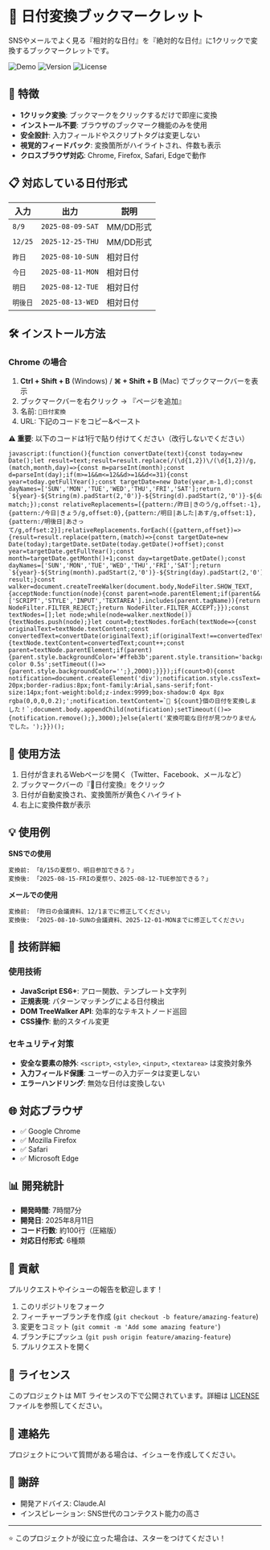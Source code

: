 # 📅 日付変換ブックマークレット

SNSやメールでよく見る『相対的な日付』を『絶対的な日付』に1クリックで変換するブックマークレットです。

![Demo](https://img.shields.io/badge/Demo-Live-brightgreen)
![Version](https://img.shields.io/badge/Version-1.0-blue)
![License](https://img.shields.io/badge/License-MIT-yellow)

## 🚀 特徴

- **1クリック変換**: ブックマークをクリックするだけで即座に変換
- **インストール不要**: ブラウザのブックマーク機能のみを使用
- **安全設計**: 入力フィールドやスクリプトタグは変更しない
- **視覚的フィードバック**: 変換箇所がハイライトされ、件数も表示
- **クロスブラウザ対応**: Chrome, Firefox, Safari, Edgeで動作

## 📋 対応している日付形式

| 入力 | 出力 | 説明 |
|------|------|------|
| `8/9` | `2025-08-09-SAT` | MM/DD形式 |
| `12/25` | `2025-12-25-THU` | MM/DD形式 |
| `昨日` | `2025-08-10-SUN` | 相対日付 |
| `今日` | `2025-08-11-MON` | 相対日付 |
| `明日` | `2025-08-12-TUE` | 相対日付 |
| `明後日` | `2025-08-13-WED` | 相対日付 |

## 🛠️ インストール方法

### Chrome の場合
1. **Ctrl + Shift + B** (Windows) / **⌘ + Shift + B** (Mac) でブックマークバーを表示
2. ブックマークバーを右クリック → 『ページを追加』
3. 名前: `📅日付変換`
4. URL: 下記のコードをコピー&ペースト

**⚠️ 重要**: 以下のコードは1行で貼り付けてください（改行しないでください）

```
javascript:(function(){function convertDate(text){const today=new Date();let result=text;result=result.replace(/(\d{1,2})\/(\d{1,2})/g,(match,month,day)=>{const m=parseInt(month);const d=parseInt(day);if(m>=1&&m<=12&&d>=1&&d<=31){const year=today.getFullYear();const targetDate=new Date(year,m-1,d);const dayNames=['SUN','MON','TUE','WED','THU','FRI','SAT'];return `${year}-${String(m).padStart(2,'0')}-${String(d).padStart(2,'0')}-${dayNames[targetDate.getDay()]}`;}return match;});const relativeReplacements=[{pattern:/昨日|きのう/g,offset:-1},{pattern:/今日|きょう/g,offset:0},{pattern:/明日|あした|あす/g,offset:1},{pattern:/明後日|あさって/g,offset:2}];relativeReplacements.forEach(({pattern,offset})=>{result=result.replace(pattern,(match)=>{const targetDate=new Date(today);targetDate.setDate(today.getDate()+offset);const year=targetDate.getFullYear();const month=targetDate.getMonth()+1;const day=targetDate.getDate();const dayNames=['SUN','MON','TUE','WED','THU','FRI','SAT'];return `${year}-${String(month).padStart(2,'0')}-${String(day).padStart(2,'0')}-${dayNames[targetDate.getDay()]}`;});});return result;}const walker=document.createTreeWalker(document.body,NodeFilter.SHOW_TEXT,{acceptNode:function(node){const parent=node.parentElement;if(parent&&['SCRIPT','STYLE','INPUT','TEXTAREA'].includes(parent.tagName)){return NodeFilter.FILTER_REJECT;}return NodeFilter.FILTER_ACCEPT;}});const textNodes=[];let node;while(node=walker.nextNode()){textNodes.push(node);}let count=0;textNodes.forEach(textNode=>{const originalText=textNode.textContent;const convertedText=convertDate(originalText);if(originalText!==convertedText){textNode.textContent=convertedText;count++;const parent=textNode.parentElement;if(parent){parent.style.backgroundColor='#ffeb3b';parent.style.transition='background-color 0.5s';setTimeout(()=>{parent.style.backgroundColor='';},2000);}}});if(count>0){const notification=document.createElement('div');notification.style.cssText='position:fixed;top:20px;right:20px;background:#4caf50;color:white;padding:15px 20px;border-radius:8px;font-family:Arial,sans-serif;font-size:14px;font-weight:bold;z-index:9999;box-shadow:0 4px 8px rgba(0,0,0,0.2);';notification.textContent=`📅 ${count}個の日付を変換しました！`;document.body.appendChild(notification);setTimeout(()=>{notification.remove();},3000);}else{alert('変換可能な日付が見つかりませんでした。');}})();
```

## 📱 使用方法

1. 日付が含まれるWebページを開く（Twitter、Facebook、メールなど）
2. ブックマークバーの『📅日付変換』をクリック
3. 日付が自動変換され、変換箇所が黄色くハイライト
4. 右上に変換件数が表示

## 💡 使用例

**SNSでの使用**
```
変換前: 「8/15の夏祭り、明日参加できる？」
変換後: 「2025-08-15-FRIの夏祭り、2025-08-12-TUE参加できる？」
```

**メールでの使用**
```
変換前: 「昨日の会議資料、12/1までに修正してください」
変換後: 「2025-08-10-SUNの会議資料、2025-12-01-MONまでに修正してください」
```

## 🔧 技術詳細

### 使用技術
- **JavaScript ES6+**: アロー関数、テンプレート文字列
- **正規表現**: パターンマッチングによる日付検出
- **DOM TreeWalker API**: 効率的なテキストノード巡回
- **CSS操作**: 動的スタイル変更

### セキュリティ対策
- **安全な要素の除外**: `<script>`, `<style>`, `<input>`, `<textarea>` は変換対象外
- **入力フィールド保護**: ユーザーの入力データは変更しない
- **エラーハンドリング**: 無効な日付は変換しない

## 🌐 対応ブラウザ

- ✅ Google Chrome
- ✅ Mozilla Firefox  
- ✅ Safari
- ✅ Microsoft Edge

## 📊 開発統計

- **開発時間**: 7時間7分
- **開発日**: 2025年8月11日
- **コード行数**: 約100行（圧縮版）
- **対応日付形式**: 6種類

## 🤝 貢献

プルリクエストやイシューの報告を歓迎します！

1. このリポジトリをフォーク
2. フィーチャーブランチを作成 (`git checkout -b feature/amazing-feature`)
3. 変更をコミット (`git commit -m 'Add some amazing feature'`)
4. ブランチにプッシュ (`git push origin feature/amazing-feature`)
5. プルリクエストを開く

## 📄 ライセンス

このプロジェクトは MIT ライセンスの下で公開されています。詳細は [LICENSE](LICENSE) ファイルを参照してください。

## 📧 連絡先

プロジェクトについて質問がある場合は、イシューを作成してください。

## 🙏 謝辞

- 開発アドバイス: Claude.AI
- インスピレーション: SNS世代のコンテクスト能力の高さ

---

⭐ このプロジェクトが役に立った場合は、スターをつけてください！
